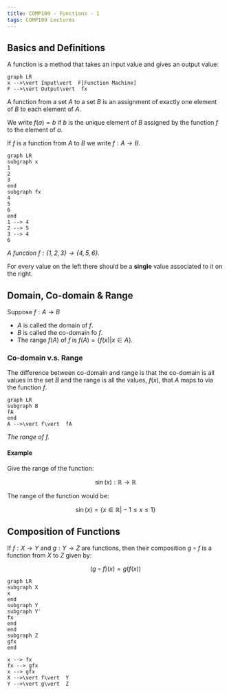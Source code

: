 ```yaml
---
title: COMP109 - Functions - 1
tags: COMP109 Lectures
---
```

## Basics and Definitions
A function is a method that takes an input value and gives an output value:

```mermaid
graph LR
x -->\vert Input\vert  F[Function Machine]
F -->\vert Output\vert  fx
```

A function from a set $A$ to a set $B$ is an assignment of exactly one element of $B$ to each element of $A$.

We write $f(a)=b$ if $b$ is the unique element of $B$ assigned by the function $f$ to the element of $a$.

If $f$ is a function from $A$ to $B$ we write $f: A\rightarrow B$.

```mermaid
graph LR
subgraph x
1
2
3
end 
subgraph fx
4
5
6
end
1 --> 4
2 --> 5
3 --> 4
6
```
*A function $f:\{1,2,3\} \rightarrow \{4,5,6\}$.*

For every value on the left there should be a **single** value associated to it on the right.

## Domain, Co-domain & Range
Suppose $f:A\rightarrow B$

* $A$ is called the domain of $f$.
* $B$ is called the co-domain fo $f$.
* The range $f(A)$ of $f$ is $f(A)=\{f(x)\vert x\in A\}$.

### Co-domain v.s. Range
The difference between co-domain and range is that the co-domain is all values in the set $B$ and the range is all the values, $f(x)$, that $A$ maps to via the function $f$.

```mermaid
graph LR
subgraph B
fA
end
A -->\vert f\vert  fA
```
*The range of $f$.*

#### Example
Give the range of the function:

$$\sin(x):\mathbb{R}\rightarrow\mathbb{R}$$

The range of the function would be:

$$\sin(x)=\{x\in\mathbb{R}\vert -1\leq x\leq 1\}$$

## Composition of Functions
If $f:X\rightarrow Y$ and $g:Y\rightarrow Z$ are functions, then their composition $g\circ f$ is a function from $X$ to $Z$ given by:

$$(g\circ f)(x)=g(f(x))$$

```mermaid
graph LR
subgraph X
x
end
subgraph Y
subgraph Y'
fx
end
end
subgraph Z
gfx
end

x --> fx
fx --> gfx
x --> gfx
X -->\vert f\vert  Y
Y -->\vert g\vert  Z

